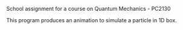 School assignment for a course on Quantum Mechanics - PC2130

This program produces an animation to simulate a particle in 1D box.


